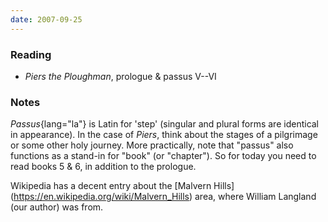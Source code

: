 ```yaml
---
date: 2007-09-25
---
```


### Reading

* <cite>Piers the Ploughman</cite>, prologue & passus V--VI

### Notes

*Passus*{lang="la"} is Latin for 'step' (singular and plural forms are identical in appearance). In the case of <cite>Piers</cite>, think about the stages of a pilgrimage or some other holy journey. More practically, note that "passus" also functions as a stand-in for "book" (or "chapter"). So for today you need to read books 5 & 6, in addition to the prologue.

Wikipedia has a decent entry about the [Malvern Hills] (https://en.wikipedia.org/wiki/Malvern_Hills) area, where William Langland (our author) was from.
